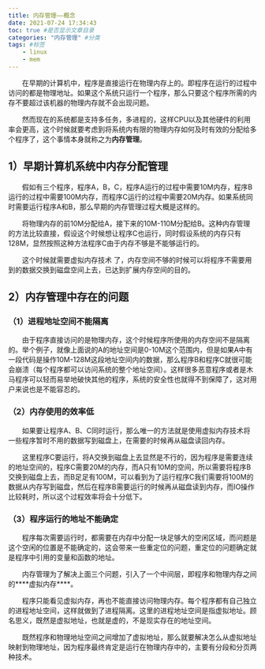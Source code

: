 ```yaml
---
title: 内存管理——概念
date: 2021-07-24 17:34:43
toc: true #是否显示文章目录
categories: "内存管理" #分类
tags: #标签
	- linux
	- mem
---
```


&emsp;&emsp;在早期的计算机中，程序是直接运行在物理内存上的。即程序在运行的过程中访问的都是物理地址。如果这个系统只运行一个程序，那么只要这个程序所需的内存不要超过该机器的物理内存就不会出现问题。

&emsp;&emsp;然而现在的系统都是支持多任务，多进程的，这样CPU以及其他硬件的利用率会更高，这个时候就要考虑到将系统内有限的物理内存如何及时有效的分配给多个程序了，这个事情本身就称之为**内存管理**。

## 1）早期计算机系统中内存分配管理

&emsp;&emsp;假如有三个程序，程序A，B，C，程序A运行的过程中需要10M内存，程序B运行的过程中需要100M内存，而程序C运行的过程中需要20M内存。如果系统同时需要运行程序A和B，那么早期的内存管理过程大概是这样的。

&emsp;&emsp;将物理内存的前10M分配给A，接下来的10M-110M分配给B。这种内存管理的方法比较直接，假设这个时候想让程序C也运行，同时假设系统的内存只有128M，显然按照这种方法程序C由于内存不够是不能够运行的。

&emsp;&emsp;这个时候就需要虚拟内存技术 了，内存空间不够的时候可以将程序不需要用到的数据交换到磁盘空间上去，已达到扩展内存空间的目的。

## 2）内存管理中存在的问题

### （1）进程地址空间不能隔离

&emsp;&emsp;由于程序直接访问的是物理内存，这个时候程序所使用的内存空间不是隔离的。举个例子，就像上面说的A的地址空间是0-10M这个范围内，但是如果A中有一段代码是操作10M-128M这段地址空间内的数据，那么程序B和程序C就很可能会崩溃（每个程序都可以访问系统的整个地址空间）。这样很多恶意程序或者是木马程序可以轻而易举地破快其他的程序，系统的安全性也就得不到保障了，这对用户来说也是不能容忍的。

### （2）内存使用的效率低

&emsp;&emsp;如果要让程序A、B、C同时运行，那么唯一的方法就是使用虚拟内存技术将一些程序暂时不用的数据写到磁盘上，在需要的时候再从磁盘读回内存。

&emsp;&emsp;这里程序C要运行，将A交换到磁盘上去显然是不行的，因为程序是需要连续的地址空间的，程序C需要20M的内存，而A只有10M的空间，所以需要将程序B交换到磁盘上去，而B足足有100M，可以看到为了运行程序C我们需要将100M的数据从内存写到磁盘，然后在程序B需要运行的时候再从磁盘读到内存，而IO操作比较耗时，所以这个过程效率将会十分低下。

### （3）程序运行的地址不能确定

&emsp;&emsp;程序每次需要运行时，都需要在内存中分配一块足够大的空闲区域，而问题是这个空闲的位置是不能确定的，这会带来一些重定位的问题，重定位的问题确定就是程序中引用的变量和函数的地址。

&emsp;&emsp;内存管理为了解决上面三个问题，引入了一个中间层，即程序和物理内存之间的***\*虚拟内存\****。

&emsp;&emsp;程序只能看见虚拟内存，再也不能直接访问物理内存。每个程序都有自己独立的进程地址空间，这样就做到了进程隔离。这里的进程地址空间是指虚拟地址。顾名思义，既然是虚拟地址，也就是虚的，不是现实存在的地址空间。

&emsp;&emsp;既然程序和物理地址空间之间增加了虚拟地址，那么就要解决怎么从虚拟地址映射到物理地址，因为程序最终肯定是运行在物理内存中的，主要有分段和分页两种技术。